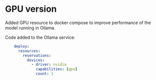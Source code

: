 # GPU version
Added GPU resource to docker compose to improve performance of the model running in Ollama.

Code added to the Ollama service:
```yaml
    deploy:
      resources:
        reservations:
          devices:
            - driver: nvidia
              capabilities: [gpu]
              count: 1
```